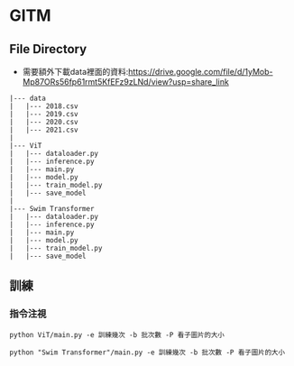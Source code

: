 # GITM
## File Directory
+ 需要額外下載data裡面的資料:https://drive.google.com/file/d/1yMob-Mp87ORs56fp61rmt5KfEFz9zLNd/view?usp=share_link
```
|--- data
|   |--- 2018.csv
|   |--- 2019.csv
|   |--- 2020.csv
|   |--- 2021.csv
|
|--- ViT
|   |--- dataloader.py
|   |--- inference.py
|   |--- main.py
|   |--- model.py
|   |--- train_model.py
|   |--- save_model
|
|--- Swim Transformer
|   |--- dataloader.py
|   |--- inference.py
|   |--- main.py
|   |--- model.py
|   |--- train_model.py
|   |--- save_model
```

## 訓練
### 指令注視
` python ViT/main.py -e 訓練幾次 -b 批次數 -P 看子圖片的大小 `

` python "Swim Transformer"/main.py -e 訓練幾次 -b 批次數 -P 看子圖片的大小 `
